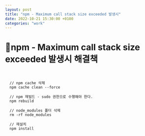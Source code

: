 ```yaml
---
layout: post
title: "npm - Maximum call stack size exceeded 발생시"
date: 2022-10-21 15:30:00 +0100
categories: "work"
---
```


# npm - Maximum call stack size exceeded 발생시 해결책

&nbsp;

```
  // npm cache 삭제
  npm cache clean --force

  // npm 재빌드 - sudo 권한으로 수행해야 한다.
  npm rebuild

  // node_modules 폴더 삭제
  rm -rf node_modules

  // 재설치
  npm install

```
